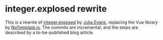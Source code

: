 integer.explosed rewrite
========================

This is a rewrite of [integer.exposed][playground] by [Julia Evans][int_exposed],
replacing the Vue library by [NoTemplate.js][notemplate]. The commits are incremental, 
and the steps are described by a to-be-published blog article.


[int_exposed]: https://jvns.ca/blog/2023/04/19/new-playground-integer-exposed/ "New playground: integer.exposed, by Julia Evans"
[playground]: https://integer.exposed
[notemplate]: https://github.com/stefanhaustein/notemplate
